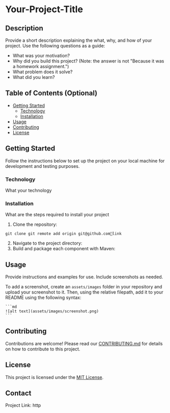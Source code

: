 # Your-Project-Title

## Description

Provide a short description explaining the what, why, and how of your project. Use the following questions as a guide:

- What was your motivation?
- Why did you build this project? (Note: the answer is not "Because it was a homework assignment.")
- What problem does it solve?
- What did you learn?

## Table of Contents (Optional)
 
- [Getting Started](#getting-started)
   - [Technology](#technology)
   - [Installation](#installation)
- [Usage](#usage)
- [Contributing](#contributing)
- [License](#license)

## Getting Started
Follow the instructions below to set up the project on your local machine for development and testing purposes.
### Technology
What your technology

### Installation
What are the steps required to install your project
1. Clone the repository:

```git clone git remote add origin git@github.com🔗link```

2. Navigate to the project directory:
3. Build and package each component with Maven:

## Usage

Provide instructions and examples for use. Include screenshots as needed.

To add a screenshot, create an `assets/images` folder in your repository and upload your screenshot to it. Then, using the relative filepath, add it to your README using the following syntax:

    ```md
    ![alt text](assets/images/screenshot.png)
    ```

## Contributing
Contributions are welcome! Please read our [CONTRIBUTING.md](CONTRIBUTING.md) for details on how to contribute to this project.

## License
This project is licensed under the [MIT License](LICENSE).

## Contact
Project Link: http
 
